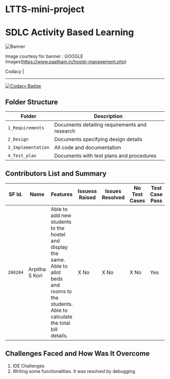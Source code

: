 # LTTS-mini-project
# SDLC Activity Based Learning
![Banner](https://github.com/arpithakori/LTTS-mini-project/blob/main/1_Requirements/banner.png)

Image courtesy for banner : GOOGLE Images(https://www.paatham.in/hostel-management.php)

Codacy |
*********************************************************
<!--[![C/C++ CI](https://github.com/arc-arnob/LnT_Mini_Project/actions/workflows/c-cpp.yml/badge.svg)](https://github.com/arc-arnob/LnT_Mini_Project/actions/workflows/c-cpp.yml)|[![Static Check](https://github.com/arc-arnob/LnT_Mini_Project/actions/workflows/arc-cppcheck.yml/badge.svg)](https://github.com/arc-arnob/LnT_Mini_Project/actions/workflows/arc-cppcheck.yml) | To be added| [![git inspector CI](https://github.com/arc-arnob/LnT_Mini_Project/actions/workflows/arc-gitinspector.yml/badge.svg)](https://github.com/arc-arnob/LnT_Mini_Project/actions/workflows/arc-gitinspector.yml)-->

[![Codacy Badge](https://app.codacy.com/project/badge/Grade/ed40a383ed3b44c691a5f6f29168f6a2)](https://www.codacy.com/gh/arpithakori/LTTS-mini-project/dashboard?utm_source=github.com&amp;utm_medium=referral&amp;utm_content=arpithakori/LTTS-mini-project&amp;utm_campaign=Badge_Grade)

## Folder Structure
Folder             | Description
-------------------| -----------------------------------------
`1_Requirements`   | Documents detailing requirements and research
`2_Design`         | Documents specifying design details
`3_Implementation` | All code and documentation
`4_Test_plan`      | Documents with test plans and procedures

## Contributors List and Summary

SF Id. |  Name   |    Features    | Issuess Raised |Issues Resolved|No Test Cases|Test Case Pass
-------|---------|----------------|----------------|---------------|-------------|--------------
`260204` | Arpitha S Kori  | Able to add new students to the hostel and display the same. Able to allot beds and rooms to the students. Able to calculate the total bill details. | X No     | X No   |X No   |Yes     
   

## Challenges Faced and How Was It Overcome

1. IDE Challenges
2. Writing some functionalities. It was resolved by debugging


